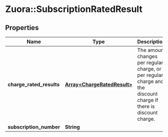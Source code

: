 # Zuora::SubscriptionRatedResult

## Properties
Name | Type | Description | Notes
------------ | ------------- | ------------- | -------------
**charge_rated_results** | [**Array&lt;ChargeRatedResult&gt;**](ChargeRatedResult.md) | The amount changes per regular charge, or per regular charge and the discount charge if there is discount charge. | [optional] 
**subscription_number** | **String** |  | [optional] 


